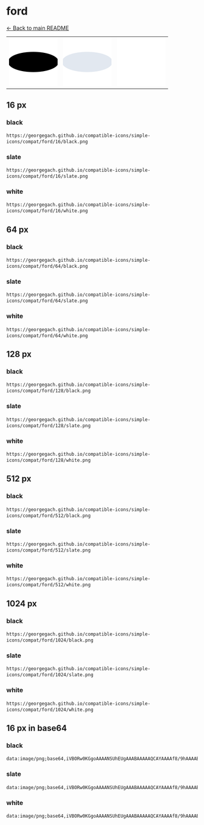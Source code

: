 # ford

[← Back to main README](../../README.md)

<table><tr>
  <td><img src="./128/black.png" width="128" alt="ford black icon" /></td>
  <td><img src="./128/slate.png" width="128" alt="ford slate icon" /></td>
  <td><img src="./128/white.png" width="128" alt="ford white icon" /></td>
</tr></table>

## 16 px

### black
```
https://georgegach.github.io/compatible-icons/simple-icons/compat/ford/16/black.png
```

### slate
```
https://georgegach.github.io/compatible-icons/simple-icons/compat/ford/16/slate.png
```

### white
```
https://georgegach.github.io/compatible-icons/simple-icons/compat/ford/16/white.png
```

## 64 px

### black
```
https://georgegach.github.io/compatible-icons/simple-icons/compat/ford/64/black.png
```

### slate
```
https://georgegach.github.io/compatible-icons/simple-icons/compat/ford/64/slate.png
```

### white
```
https://georgegach.github.io/compatible-icons/simple-icons/compat/ford/64/white.png
```

## 128 px

### black
```
https://georgegach.github.io/compatible-icons/simple-icons/compat/ford/128/black.png
```

### slate
```
https://georgegach.github.io/compatible-icons/simple-icons/compat/ford/128/slate.png
```

### white
```
https://georgegach.github.io/compatible-icons/simple-icons/compat/ford/128/white.png
```

## 512 px

### black
```
https://georgegach.github.io/compatible-icons/simple-icons/compat/ford/512/black.png
```

### slate
```
https://georgegach.github.io/compatible-icons/simple-icons/compat/ford/512/slate.png
```

### white
```
https://georgegach.github.io/compatible-icons/simple-icons/compat/ford/512/white.png
```

## 1024 px

### black
```
https://georgegach.github.io/compatible-icons/simple-icons/compat/ford/1024/black.png
```

### slate
```
https://georgegach.github.io/compatible-icons/simple-icons/compat/ford/1024/slate.png
```

### white
```
https://georgegach.github.io/compatible-icons/simple-icons/compat/ford/1024/white.png
```

## 16 px in base64

### black
```
data:image/png;base64,iVBORw0KGgoAAAANSUhEUgAAABAAAAAQCAYAAAAf8/9hAAAABmJLR0QA/wD/AP+gvaeTAAAAxklEQVQ4je3RTUoDQRAF4G8yiUGFLJKtBnIRzyaCexVyriDeQLcqKJM/J4kufANDmCOkoOju6lfvdb3mFEVH7QJXmGCc2kfyDZsuohnmeMEOv8kDVqhzrvGMR0yb5nvso7DEOuBtCBqyKusGnxG6LQLaox/ADoOQV9mX6OU1B4yCK/tHo3zjLGRF/Oi17i+PPSgDvMEXzqO4jlozSh3lQZQrDHHXEE3xFIPqVuMyuU3tBws84JrubxyGcJLk3+B3vIbkFK34AzCzQAuvcDcjAAAAAElFTkSuQmCC
```

### slate
```
data:image/png;base64,iVBORw0KGgoAAAANSUhEUgAAABAAAAAQCAYAAAAf8/9hAAAABmJLR0QA/wD/AP+gvaeTAAABKElEQVQ4je2SwUpCYRSEv/nv1UTDQHcVgcvyHeqlXLSMqGXvVA9RmzZhIEKZF1Ex++8/LW5G1KZ9zepw4MzMOXPgH/reGI1GzVTb3ifRjckdgFxMHJjERfux19PqB8HDuOhhBkEcgw9BGQC2Ja0MNSCXiIY7WddZKq92dztDDcfFJXAKFIKGUQA3QGtwbSNivBBqYV6BJXJb4kLDcZEkSpscYVtR1SCCeYJakLJkB5klgYRpIyImC5XTz5VmOEXAlSpNwZbtXBAQLbsi3yBIPpcAe2rTUFBdYmlcACvwHLyoaqTK2hSDrTNVl385KPNsYPtEcGSTG9aC+OEwl6gj3gS3WDehjFd7e93HHzHe33ursTM7UKIbTfdLjM+zp/aw39f691/yN/AOxSePuF0ZwEMAAAAASUVORK5CYII=
```

### white
```
data:image/png;base64,iVBORw0KGgoAAAANSUhEUgAAABAAAAAQCAYAAAAf8/9hAAAABmJLR0QA/wD/AP+gvaeTAAAA2UlEQVQ4je2RzUoDQRCEv07iDxE8mKsu+KZB8K6CzyXiG+jVjSK7a5JN9vNgL8bVN9CCZnqK6pqZGvhHDAl1CpwCM+Ak6TLrKSKWP1zUc/VWfVA3fqFTG7XNfaveq9dq0Q9fqlu1VGv1PcWrNOhR5bpUF3nQPNQO2AITQGAD7OXlquzHwAhogA44Tt14MnjNG7CfZgFMc7DHEfAtgxFwkf0LcJgGDfCa4gqos48dLcC8z6FQbzKgdieDOmuV3Fq9U6/UM/j9Gw+Ags9vnCVdAs/AY0SshzN/HR+4csuXaxRsGQAAAABJRU5ErkJggg==
```

